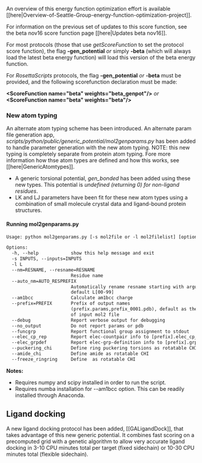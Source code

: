 An overview of this energy function optimization effort is available [[here|Overview-of-Seattle-Group-energy-function-optimization-project]].

For information on the previous set of updates to this score function, see the beta nov16 score function page [[here|Updates beta nov16]].

For most protocols (those that use _getScoreFunction_ to set the protocol score function), the flag **-gen_potential** _or_ simply **-beta** (which will always load the latest beta energy function) will load this version of the beta energy function.

For _RosettaScripts_ protocols, the flag **-gen_potential** _or_ **-beta** must be provided, and the following scorefunction declaration must be made:

**\<ScoreFunction name="beta" weights="beta_genpot"/\>** _or_ **\<ScoreFunction name="beta" weights="beta"/\>**

### New atom typing

An alternate atom typing scheme has been introduced.  An alternate param file generation app, _scripts/python/public/generic_potential/mol2genparams.py_ has been added to handle parameter generation with the new atom typing. NOTE: this new typing is completely separate from protein atom typing. Fore more information how thse atom types are defined and how this works, see [[here|GenericAtomtypes]].
* A generic torsional potential, _gen_bonded_ has been added using these new types. This potential is _undefined (returning 0) for non-ligand residues_. 
* LK and LJ parameters have been fit for these new atom types using a combination of small molecule crystal data and ligand-bound protein structures.

#### Running mol2genparams.py

```html
Usage: python mol2genparams.py [-s mol2file or -l mol2filelist] [options]

Options:
  -h, --help            show this help message and exit
  -s INPUTS, --inputs=INPUTS
  -l L                  
  --nm=RESNAME, --resname=RESNAME
                        Residue name
  --auto_nm=AUTO_RESPREFIX
                        Automatically rename resname starting with argument;
                        default L[00-99]
  --am1bcc              Calculate am1bcc charge
  --prefix=PREFIX       Prefix of output names
                        (prefix.params,prefix_0001.pdb), default as the prefix
                        of input mol2 file
  --debug               Report verbose output for debugging
  --no_output           Do not report params or pdb
  --funcgrp             Report functional group assignment to stdout
  --elec_cp_rep         Report elec-countpair info to [prefix].elec_cp_ref
  --elec_grpdef         Report elec-grp-definition info to [prefix].grpref
  --puckering_chi       Define ring puckering torsions as rotatable CHI
  --amide_chi           Define amide as rotatable CHI
  --freeze_ringring     Define  as rotatable CHI
```

**Notes:**

* Requires numpy and scipy installed in order to run the script.
* Requires numba installation for --am1bcc option. This can be readily installed through Anaconda.

## Ligand docking

A new ligand docking protocol has been added, [[GALigandDock]], that takes advantage of this new generic potential. It combines fast scoring on a precomputed grid with a genetic algorithm to allow very accurate ligand docking in 3-10 CPU minutes total per target (fixed sidechain) or 10-30 CPU minutes total (flexible sidechain).